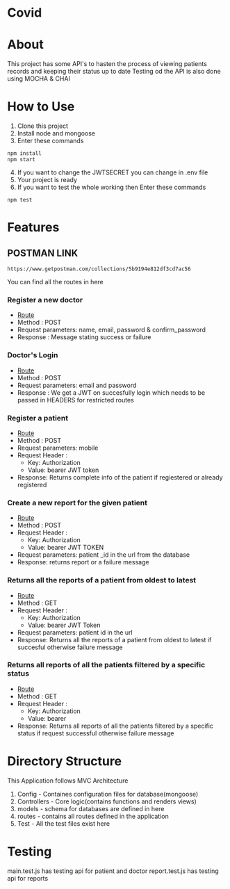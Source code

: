 # Covid 
# About
This project has some API's to hasten the process of viewing patients records and keeping their status up to date
Testing od the API is also done using MOCHA & CHAI

# How to Use
1. Clone this project
2. Install node and mongoose
3. Enter these commands
```
npm install
npm start
```
4. If you want to change the JWTSECRET you can change in .env file
5. Your project is ready
6. If you want to test the whole working then Enter these commands
```
npm test
```
# Features 
## POSTMAN LINK
```
https://www.getpostman.com/collections/5b9194e812df3cd7ac56
```
You can find all the routes in here

### Register a new doctor
  * [Route](http://localhost:8002/doctors/register)
  * Method : POST
  * Request parameters: name, email, password & confirm_password
  * Response : Message stating success or failure

### Doctor's Login
  * [Route](http://localhost:8002/doctors/login)
  * Method : POST
  * Request parameters: email and password
  * Response : We get a JWT on succesfully login which needs to be passed in HEADERS for restricted routes

### Register a patient
  * [Route](http://localhost:8002/patients/register)
  * Method : POST
  * Request parameters: mobile
  * Request Header :    
    - Key: Authorization    
    - Value: bearer JWT token
  * Response: Returns complete info of the patient if regiestered or already registered

### Create a new report for the given patient
  * [Route](http://localhost:8002/patients/:id/create-report)
  * Method : POST
  * Request Header :    
    - Key: Authorization    
    - Value: bearer JWT TOKEN
  * Request parameters: patient _id in the url from the  database
  * Response: returns report or a failure message

### Returns all the reports of a patient from oldest to latest
  * [Route](http://localhost:8002/patients/:id/all-reports)
  * Method : GET
  * Request Header :    
    - Key: Authorization    
    - Value: bearer JWT Token
  * Request parameters: patient id in the url
  * Response: Returns all the reports of a patient from oldest to latest if succesful otherwise failure message

### Returns all reports of all the patients filtered by a specific status
  * [Route](http://localhost:8000/api/v1/reports/:status)
  * Method : GET
  * Request Header :    
    - Key: Authorization    
    - Value: bearer <token>
  * Response: Returns all reports of all the patients filtered by a specific status if request successful otherwise failure message


# Directory Structure 
This Application follows MVC Architecture

1. Config - Containes configuration files for database(mongoose)
2. Controllers - Core logic(contains functions and renders views)
3. models - schema for databases are defined in here
4. routes - contains all routes defined in the application
5. Test - All the test files exist here

# Testing
main.test.js has testing api for patient and doctor
report.test.js has testing api for reports